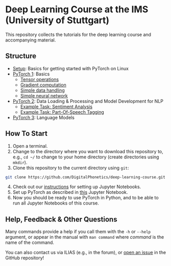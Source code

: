 # Deep Learning Course at the IMS (University of Stuttgart)

This repository collects the tutorials for the deep learning course and accompanying material.

## Structure

* [Setup](Setup): Basics for getting started with PyTorch on Linux
* [PyTorch 1](PyTorch_1): Basics
  * [Tensor operations](PyTorch_1/1_tensors.ipynb)
  * [Gradient computation](PyTorch_1/2_gradients.ipynb)
  * [Simple data handling](PyTorch_1/3_data_handling.ipynb)
  * [Simple neural network](PyTorch_1/4_create_nn.ipynb)
* [PyTorch 2](PyTorch_2): Data Loading & Processing and Model Development for NLP
  * [Example Task: Sentiment Analysis](PyTorch_2/sentiment_analysis.ipynb)
  * [Example Task: Part-Of-Speech Tagging](PyTorch_2/pos_tagging.ipynb)
* [PyTorch 3](PyTorch_3): Language Models

## How To Start
1. Open a terminal.
2. Change to the directory where you want to download this repository to, e.g., `cd ~/` to change to your home directory (create directories using `mkdir`).
3. Clone this repository to the current directory using `git`:
```bash
git clone https://github.com/DigitalPhonetics/deep-learning-course.git
```
4. Check out our [instructions](run_jupyter_notebook.md) for setting up Jupyter Notebooks.
5. Set up PyTorch as described in [this](pytorch_setup.ipynb) Jupyter Notebook.
6. Now you should be ready to use PyTorch in Python, and to be able to run all Jupyter Notebooks of this course.

## Help, Feedback & Other Questions
Many commands provide a help if you call them with the `-h` or `--help` argument, or appear in the manual with `man command` where *command* is the name of the command.

You can also contact us via ILIAS (e.g., in the forum), or [open an issue](https://github.com/DigitalPhonetics/deep-learning-course/issues/new/choose) in the GitHub repository!